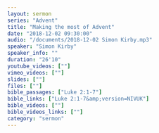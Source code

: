 ```yaml
---
layout: sermon
series: "Advent"
title: "Making the most of Advent"
date: "2018-12-02 09:30:00"
audio: "/documents/2018-12-02 Simon Kirby.mp3"
speaker: "Simon Kirby"
speaker_info: ""
duration: "26'10"
youtube_videos: [""]
vimeo_videos: [""]
slides: [""]
files: [""]
bible_passages: ["Luke 2:1-7"]
bible_links: ["Luke 2:1-7&amp;version=NIVUK"]
bible_videos: [""]
bible_videos_links: [""]
category: "sermon"
---
```

